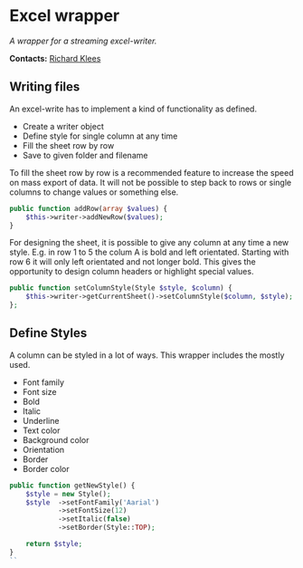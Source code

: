 # Excel wrapper

*A wrapper for a streaming excel-writer.*

**Contacts:** [Richard Klees](https://github.com/klees)

## Writing files

An excel-write has to implement a kind of functionality as defined.

* Create a writer object
* Define style for single column at any time
* Fill the sheet row by row
* Save to given folder and filename

To fill the sheet row by row is a recommended feature to increase the speed on mass export of data. It will not be possible to step back to rows or single columns to change values or something else.

```php
public function addRow(array $values) {
	$this->writer->addNewRow($values);
}
```

For designing the sheet, it is possible to give any column at any time a new style. E.g. in row 1 to 5 the colum A is bold and left orientated. Starting with row 6 it will only left orientated and not longer bold. This gives the opportunity to design column headers or highlight special values.

```php
public function setColumnStyle(Style $style, $column) {
	$this->writer->getCurrentSheet()->setColumnStyle($column, $style);
};
```

## Define Styles

A column can be styled in a lot of ways. This wrapper includes the mostly used.

* Font family
* Font size
* Bold
* Italic
* Underline
* Text color
* Background color
* Orientation
* Border
* Border color

```php
public function getNewStyle() {
	$style = new Style();
	$style	->setFontFamily('Aarial')
			->setFontSize(12)
			->setItalic(false)
			->setBorder(Style::TOP);

	return $style;
}
``